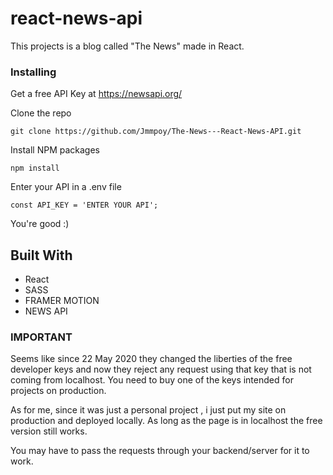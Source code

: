 
# react-news-api

This projects is a  blog called "The News" made in React.


### Installing

Get a free API Key at https://newsapi.org/

Clone the repo 

```
git clone https://github.com/Jmmpoy/The-News---React-News-API.git
```

Install NPM packages

```
npm install
```

Enter your API in a .env file

```
const API_KEY = 'ENTER YOUR API';
```
You're good :)

## Built With

* React 
* SASS
* FRAMER MOTION
* NEWS API 

### IMPORTANT


Seems like since 22 May 2020 they changed the liberties of the free developer keys and now they reject any request using that key that is not coming from localhost. You need to buy one of the keys intended for projects on production.

As for me, since it was just a personal project , i just put my site on production and deployed locally. As long as the page is in localhost the free version still works.

You may have to pass the requests through your backend/server for it to work.

